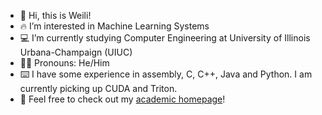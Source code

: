 - 👋 Hi, this is Weili!
- 🔥 I’m interested in Machine Learning Systems
- 💻 I’m currently studying Computer Engineering at University of Illinois Urbana-Champaign (UIUC)
- 🙋‍♂️ Pronouns: He/Him
- ⌨️ I have some experience in assembly, C, C++, Java and Python. I am currently picking up CUDA and Triton.
- 🤗 Feel free to check out my [academic homepage](https://weili-0234.github.io/)!
<!---
Weili-0234/Weili-0234 is a ✨ special ✨ repository because its `README.md` (this file) appears on your GitHub profile.
You can click the Preview link to take a look at your changes.
--->
